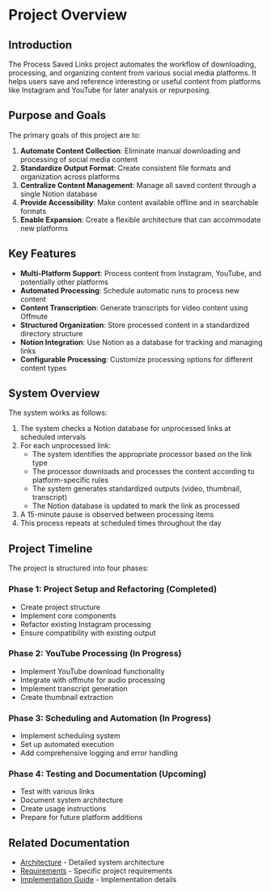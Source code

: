 # Project Overview

## Introduction

The Process Saved Links project automates the workflow of downloading, processing, and organizing content from various social media platforms. It helps users save and reference interesting or useful content from platforms like Instagram and YouTube for later analysis or repurposing.

## Purpose and Goals

The primary goals of this project are to:

1. **Automate Content Collection**: Eliminate manual downloading and processing of social media content
2. **Standardize Output Format**: Create consistent file formats and organization across platforms
3. **Centralize Content Management**: Manage all saved content through a single Notion database
4. **Provide Accessibility**: Make content available offline and in searchable formats
5. **Enable Expansion**: Create a flexible architecture that can accommodate new platforms

## Key Features

- **Multi-Platform Support**: Process content from Instagram, YouTube, and potentially other platforms
- **Automated Processing**: Schedule automatic runs to process new content
- **Content Transcription**: Generate transcripts for video content using Offmute
- **Structured Organization**: Store processed content in a standardized directory structure
- **Notion Integration**: Use Notion as a database for tracking and managing links
- **Configurable Processing**: Customize processing options for different content types

## System Overview

The system works as follows:

1. The system checks a Notion database for unprocessed links at scheduled intervals
2. For each unprocessed link:
   - The system identifies the appropriate processor based on the link type
   - The processor downloads and processes the content according to platform-specific rules
   - The system generates standardized outputs (video, thumbnail, transcript)
   - The Notion database is updated to mark the link as processed
3. A 15-minute pause is observed between processing items
4. This process repeats at scheduled times throughout the day

## Project Timeline

The project is structured into four phases:

### Phase 1: Project Setup and Refactoring (Completed)
- Create project structure
- Implement core components
- Refactor existing Instagram processing
- Ensure compatibility with existing output

### Phase 2: YouTube Processing (In Progress)
- Implement YouTube download functionality
- Integrate with offmute for audio processing
- Implement transcript generation
- Create thumbnail extraction

### Phase 3: Scheduling and Automation (In Progress)
- Implement scheduling system
- Set up automated execution
- Add comprehensive logging and error handling

### Phase 4: Testing and Documentation (Upcoming)
- Test with various links
- Document system architecture
- Create usage instructions
- Prepare for future platform additions

## Related Documentation

- [Architecture](./architecture.md) - Detailed system architecture
- [Requirements](./requirements.md) - Specific project requirements
- [Implementation Guide](../implementation/implementation_guide.md) - Implementation details 
